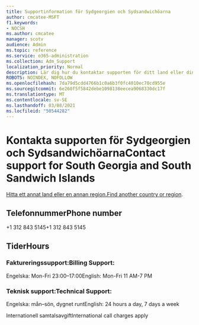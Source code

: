 ```yaml
---
title: Supportinformation för Sydgeorgien och Sydsandwichöarna
author: cmcatee-MSFT
f1.keywords:
- NOCSH
ms.author: cmcatee
manager: scotv
audience: Admin
ms.topic: reference
ms.service: o365-administration
ms.collection: Adm_Support
localization_priority: Normal
description: Lär dig hur du kontaktar supporten för ditt land eller din region.
ROBOTS: NOINDEX, NOFOLLOW
ms.openlocfilehash: 7da79d5cdd4766b1c0a6b3f0fc4010ec70cd955e
ms.sourcegitcommit: 6e260f5f5842debe1098138eecea9068330dc17f
ms.translationtype: MT
ms.contentlocale: sv-SE
ms.lasthandoff: 03/08/2021
ms.locfileid: "50544282"
---
```

# <a name="contact-support-for-south-georgia-and-south-sandwich-islands"></a><span data-ttu-id="f8e4c-103">Kontakta supporten för Sydgeorgien och Sydsandwichöarna</span><span class="sxs-lookup"><span data-stu-id="f8e4c-103">Contact support for South Georgia and South Sandwich Islands</span></span>

<span data-ttu-id="f8e4c-104">[Hitta ett annat land eller en annan region.](../contact-support-for-business-products.md)</span><span class="sxs-lookup"><span data-stu-id="f8e4c-104">[Find another country or region](../contact-support-for-business-products.md).</span></span>

## <a name="phone-number"></a><span data-ttu-id="f8e4c-105">Telefonnummer</span><span class="sxs-lookup"><span data-stu-id="f8e4c-105">Phone number</span></span>
<span data-ttu-id="f8e4c-106">+1 312 843 5145</span><span class="sxs-lookup"><span data-stu-id="f8e4c-106">+1 312 843 5145</span></span>

## <a name="hours"></a><span data-ttu-id="f8e4c-107">Tider</span><span class="sxs-lookup"><span data-stu-id="f8e4c-107">Hours</span></span>
### <a name="billing-support"></a><span data-ttu-id="f8e4c-108">Faktureringssupport:</span><span class="sxs-lookup"><span data-stu-id="f8e4c-108">Billing Support:</span></span>

<span data-ttu-id="f8e4c-109">Engelska: Mon-Fri 23:00–17:00</span><span class="sxs-lookup"><span data-stu-id="f8e4c-109">English: Mon-Fri 11 AM-7 PM</span></span>

### <a name="technical-support"></a><span data-ttu-id="f8e4c-110">Teknisk support:</span><span class="sxs-lookup"><span data-stu-id="f8e4c-110">Technical Support:</span></span>

<span data-ttu-id="f8e4c-111">Engelska: mån–sön, dygnet runt</span><span class="sxs-lookup"><span data-stu-id="f8e4c-111">English: 24 hours a day, 7 days a week</span></span>

<span data-ttu-id="f8e4c-112">Internationell samtalsavgift</span><span class="sxs-lookup"><span data-stu-id="f8e4c-112">International call charges apply</span></span>
